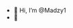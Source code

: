- 👋 Hi, I’m @Madzy1
- 👀

<!---
Madzy1/Madzy1 is a ✨ special ✨ repository because its `README.md` (this file) appears on your GitHub profile.
You can click the Preview link to take a look at your changes.
--->
